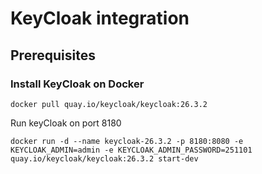 # KeyCloak integration

## Prerequisites

### Install KeyCloak on Docker

`docker pull quay.io/keycloak/keycloak:26.3.2`

Run keyCloak on port 8180

`docker run -d --name keycloak-26.3.2 -p 8180:8080 -e KEYCLOAK_ADMIN=admin -e KEYCLOAK_ADMIN_PASSWORD=251101 quay.io/keycloak/keycloak:26.3.2 start-dev`